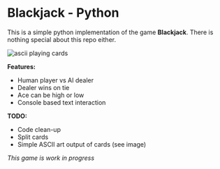 # Blackjack - Python
This is a simple python implementation of the game __Blackjack__. There is nothing special about this repo either.

![ascii playing cards](http://i.imgur.com/tZKYCeg.png)

__Features:__


 - Human player vs AI dealer
 - Dealer wins on tie
 - Ace can be high or low
 - Console based text interaction
 

__TODO:__

 - Code clean-up
 - Split cards
 - Simple ASCII art output of cards (see image)


_This game is work in progress_
